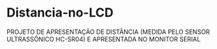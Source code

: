 # Distancia-no-LCD
PROJETO DE APRESENTAÇÃO DE DISTÂNCIA (MEDIDA PELO SENSOR ULTRASSÔNICO HC-SR04) E APRESENTADA NO MONITOR SERIAL

